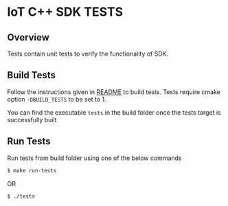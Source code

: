 # IoT C++ SDK TESTS

## Overview
Tests contain unit tests to verify the functionality of SDK.

## Build Tests
Follow the instructions given in [README](../README.md#Installation) to build tests. Tests require cmake option `-DBUILD_TESTS` to be set to 1.

You can find the executable `tests` in the build folder once the tests target is successfully built

## Run Tests
Run tests from build folder using one of the below commands

```sh
$ make run-tests
```

OR

```sh
$ ./tests
```
